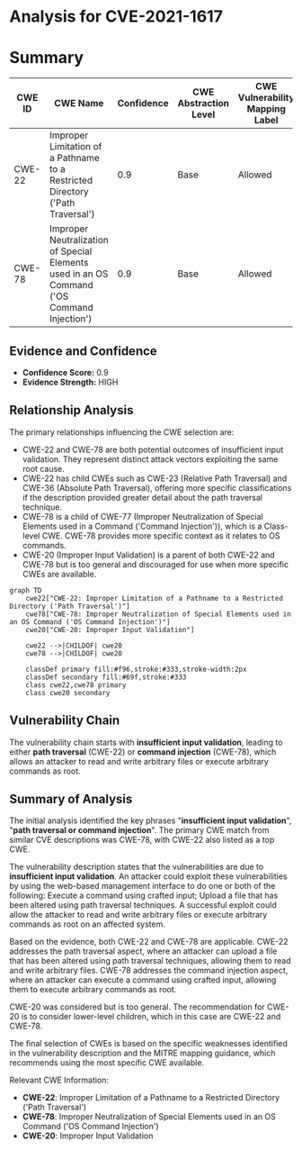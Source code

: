 # Analysis for CVE-2021-1617

# Summary
| CWE ID | CWE Name | Confidence | CWE Abstraction Level | CWE Vulnerability Mapping Label | CWE-Vulnerability Mapping Notes |
|---|---|---|---|---|---|
| CWE-22 | Improper Limitation of a Pathname to a Restricted Directory ('Path Traversal') | 0.9 | Base | Allowed | Primary CWE. **Insufficient input validation** allows for **path traversal**. |
| CWE-78 | Improper Neutralization of Special Elements used in an OS Command ('OS Command Injection') | 0.9 | Base | Allowed | Secondary CWE. **Insufficient input validation** allows for **command injection**. |

## Evidence and Confidence

*   **Confidence Score:** 0.9
*   **Evidence Strength:** HIGH

## Relationship Analysis
The primary relationships influencing the CWE selection are:

*   CWE-22 and CWE-78 are both potential outcomes of insufficient input validation. They represent distinct attack vectors exploiting the same root cause.
*   CWE-22 has child CWEs such as CWE-23 (Relative Path Traversal) and CWE-36 (Absolute Path Traversal), offering more specific classifications if the description provided greater detail about the path traversal technique.
*   CWE-78 is a child of CWE-77 (Improper Neutralization of Special Elements used in a Command ('Command Injection')), which is a Class-level CWE. CWE-78 provides more specific context as it relates to OS commands.
*   CWE-20 (Improper Input Validation) is a parent of both CWE-22 and CWE-78 but is too general and discouraged for use when more specific CWEs are available.

```mermaid
graph TD
    cwe22["CWE-22: Improper Limitation of a Pathname to a Restricted Directory ('Path Traversal')"]
    cwe78["CWE-78: Improper Neutralization of Special Elements used in an OS Command ('OS Command Injection')"]
    cwe20["CWE-20: Improper Input Validation"]

    cwe22 -->|CHILDOF| cwe20
    cwe78 -->|CHILDOF| cwe20

    classDef primary fill:#f96,stroke:#333,stroke-width:2px
    classDef secondary fill:#69f,stroke:#333
    class cwe22,cwe78 primary
    class cwe20 secondary
```

## Vulnerability Chain
The vulnerability chain starts with **insufficient input validation**, leading to either **path traversal** (CWE-22) or **command injection** (CWE-78), which allows an attacker to read and write arbitrary files or execute arbitrary commands as root.

## Summary of Analysis
The initial analysis identified the key phrases "**insufficient input validation**", "**path traversal or command injection**". The primary CWE match from similar CVE descriptions was CWE-78, with CWE-22 also listed as a top CWE.

The vulnerability description states that the vulnerabilities are due to **insufficient input validation**. An attacker could exploit these vulnerabilities by using the web-based management interface to do one or both of the following: Execute a command using crafted input; Upload a file that has been altered using path traversal techniques. A successful exploit could allow the attacker to read and write arbitrary files or execute arbitrary commands as root on an affected system.

Based on the evidence, both CWE-22 and CWE-78 are applicable. CWE-22 addresses the path traversal aspect, where an attacker can upload a file that has been altered using path traversal techniques, allowing them to read and write arbitrary files. CWE-78 addresses the command injection aspect, where an attacker can execute a command using crafted input, allowing them to execute arbitrary commands as root.

CWE-20 was considered but is too general. The recommendation for CWE-20 is to consider lower-level children, which in this case are CWE-22 and CWE-78.

The final selection of CWEs is based on the specific weaknesses identified in the vulnerability description and the MITRE mapping guidance, which recommends using the most specific CWE available.

Relevant CWE Information:
*   **CWE-22**: Improper Limitation of a Pathname to a Restricted Directory ('Path Traversal')
*   **CWE-78**: Improper Neutralization of Special Elements used in an OS Command ('OS Command Injection')
*   **CWE-20**: Improper Input Validation
